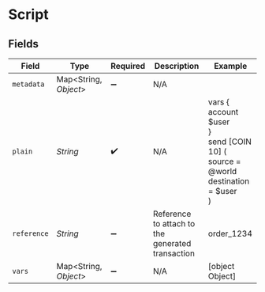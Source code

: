 # Script


## Fields

| Field                                                                            | Type                                                                             | Required                                                                         | Description                                                                      | Example                                                                          |
| -------------------------------------------------------------------------------- | -------------------------------------------------------------------------------- | -------------------------------------------------------------------------------- | -------------------------------------------------------------------------------- | -------------------------------------------------------------------------------- |
| `metadata`                                                                       | Map<String, *Object*>                                                            | :heavy_minus_sign:                                                               | N/A                                                                              |                                                                                  |
| `plain`                                                                          | *String*                                                                         | :heavy_check_mark:                                                               | N/A                                                                              | vars {<br/>account $user<br/>}<br/>send [COIN 10] (<br/>	source = @world<br/>	destination = $user<br/>)<br/> |
| `reference`                                                                      | *String*                                                                         | :heavy_minus_sign:                                                               | Reference to attach to the generated transaction                                 | order_1234                                                                       |
| `vars`                                                                           | Map<String, *Object*>                                                            | :heavy_minus_sign:                                                               | N/A                                                                              | [object Object]                                                                  |